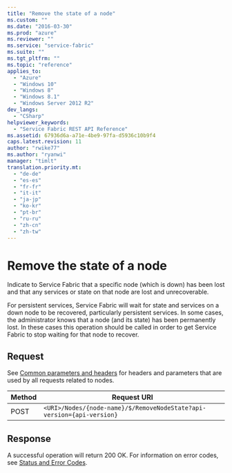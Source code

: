 ```yaml
---
title: "Remove the state of a node"
ms.custom: ""
ms.date: "2016-03-30"
ms.prod: "azure"
ms.reviewer: ""
ms.service: "service-fabric"
ms.suite: ""
ms.tgt_pltfrm: ""
ms.topic: "reference"
applies_to: 
  - "Azure"
  - "Windows 10"
  - "Windows 8"
  - "Windows 8.1"
  - "Windows Server 2012 R2"
dev_langs: 
  - "CSharp"
helpviewer_keywords: 
  - "Service Fabric REST API Reference"
ms.assetid: 67936d6a-a71e-4be9-97fa-d5936c10b9f4
caps.latest.revision: 11
author: "rwike77"
ms.author: "ryanwi"
manager: "timlt"
translation.priority.mt: 
  - "de-de"
  - "es-es"
  - "fr-fr"
  - "it-it"
  - "ja-jp"
  - "ko-kr"
  - "pt-br"
  - "ru-ru"
  - "zh-cn"
  - "zh-tw"
---
```

# Remove the state of a node
Indicate to Service Fabric that a specific node (which is down) has been lost and that any services or state on that node are lost and unrecoverable.  
  
 For persistent services, Service Fabric will wait for state and services on a down node to be recovered, particularly persistent services. In some cases, the administrator knows that a node (and its state) has been permanently lost. In these cases this operation should be called in order to get Service Fabric to stop waiting for that node to recover.  
  
## Request  
 See [Common parameters and headers](25e94f89a-bd8e-4a3b-9274-46934469c073) for headers and parameters that are used by all requests related to nodes.  
  
|Method|Request URI|  
|------------|-----------------|  
|POST|`<URI>/Nodes/{node-name}/$/RemoveNodeState?api-version={api-version}`|  
  
## Response  
 A successful operation will return 200 OK. For information on error codes, see [Status and Error Codes](../ServiceFabricREST/status-and-error-codes1.md).